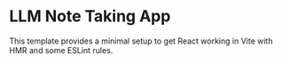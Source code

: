 # LLM Note Taking App

This template provides a minimal setup to get React working in Vite with HMR and some ESLint rules.
